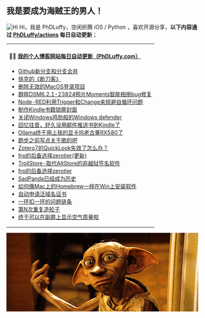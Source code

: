 ## 我是要成为海贼王的男人！

<img src='https://qpluspicture.oss-cn-beijing.aliyuncs.com/6LjjQA/Hi.gif' alt='Hi' width="24"/> Hi，我是 PhDLuffy，空闲折腾 iOS / Python ，喜欢开源分享，**以下内容通过 <a href="https://github.com/PhDLuffy/PhDLuffy/actions" target="_blank">PhDLuffy/actions</a> 每日自动更新**；

<table>
<td>

#### 🤹‍♀️ <a href="https://phdluffy.com/" target="_blank">我的个人博客网站每日自动更新（PhDLuffy.com）</a>

<!-- blog starts -->
* <a href='https://PhDLuffy.github.io/2025/04/03/github-branch-merge/' target='_blank'>Github新分支和分支合并</a>
* <a href='https://PhDLuffy.github.io/2025/04/03/Tsui-Hark-The-Blade/' target='_blank'>徐克的《断刀客》</a>
* <a href='https://PhDLuffy.github.io/2025/03/15/macos-login-items-background-tasks/' target='_blank'>删除无效的MacOS登录项目</a>
* <a href='https://PhDLuffy.github.io/2024/12/26/synology-dsm-moments-face/' target='_blank'>群晖DSM6.2.1-23824照片Moments智能相册bug修复</a>
* <a href='https://PhDLuffy.github.io/2024/12/22/home-assistant-node-red-trigger-change/' target='_blank'>Node-RED利用Trigger和Change来规避自循环问题</a>
* <a href='https://PhDLuffy.github.io/2024/11/02/kindle-calibre-bookcover-lockscreen/' target='_blank'>制作Kindle书籍锁屏封面</a>
* <a href='https://PhDLuffy.github.io/2024/09/06/windows-defender-Defender-Control/' target='_blank'>关闭Windows鸡肋般的Windows defender</a>
* <a href='https://PhDLuffy.github.io/2024/09/04/kindle-calibre-mail/' target='_blank'>回忆往昔，好久没用邮件推送书到Kindle了</a>
* <a href='https://PhDLuffy.github.io/2024/08/08/ollama-rx580-egpu-amd/' target='_blank'>Ollama终于用上我的显卡坞老古董RX580了</a>
* <a href='https://PhDLuffy.github.io/2024/08/05/neteasemusic-ncm-mp3-applemusic/' target='_blank'>跑步之前写点关于歌的吧</a>
* <a href='https://PhDLuffy.github.io/2024/06/12/zotero-quicklook-mac-actions-tags/' target='_blank'>Zotero7的QuickLook失效了怎么办？</a>
* <a href='https://PhDLuffy.github.io/2023/10/07/zerotier-planet-docker/' target='_blank'>frp的后备选择zerotier(更新)</a>
* <a href='https://PhDLuffy.github.io/2023/10/06/trollstore-ios-ipa/' target='_blank'>TrollStore-取代AltStore的非越狱签名软件</a>
* <a href='https://PhDLuffy.github.io/2023/08/13/zerotier-planet-docker/' target='_blank'>frp的后备选择zerotier</a>
* <a href='https://PhDLuffy.github.io/2023/08/02/ehentai-exhentai-sadpanda/' target='_blank'>SadPanda已经成为历史</a>
* <a href='https://PhDLuffy.github.io/2023/07/31/scoop-win-wiztree/' target='_blank'>如何像Mac上的Homebrew一样在Win上安装软件</a>
* <a href='https://PhDLuffy.github.io/2023/07/10/zerossl-camesh-docker/' target='_blank'>自动申请泛域名证书</a>
* <a href='https://PhDLuffy.github.io/2023/07/10/frp-https-homeassistant-smartthing/' target='_blank'>一环扣一环的问题链条</a>
* <a href='https://PhDLuffy.github.io/2023/07/08/m1-ruby-jekyll-blog/' target='_blank'>第N次重复造轮子</a>
* <a href='https://PhDLuffy.github.io/2023/06/13/macrodeck-homeassistant-air-quality/' target='_blank'>终于可以在副屏上显示空气质量啦</a>
<!-- blog ends -->

</td>
</table>

![多比点赞手势](https://raw.githubusercontent.com/PhDLuffy/PicGo/master/img/多比.gif)